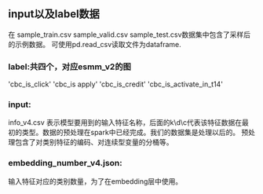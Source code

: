 ## input以及label数据
在 sample_train.csv  sample_valid.csv  sample_test.csv数据集中包含了采样后的示例数据。
可使用pd.read_csv读取文件为dataframe.
### label:共四个，对应esmm_v2的图
'cbc_is_click' 'cbc_is apply' 'cbc_is_credit' 'cbc_is_activate_in_t14'
### input:
info_v4.csv 表示模型要用到的输入特征名称，后面的k\d\c代表该特征数据在最初的类型。数据的预处理在spark中已经完成。我们的数据集是处理以后的。
预处理包含了对类别特征的编码、对连续型变量的分桶等。

### embedding_number_v4.json:
输入特征对应的类别数量，为了在embedding层中使用。
